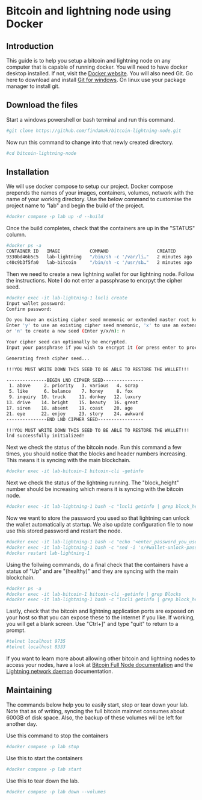 # Bitcoin and lightning node using Docker 

## Introduction
This guide is to help you setup a bitcoin and lightning node on any computer that is capable of running docker. You will need to have docker desktop installed. If not, visit the [Docker website](https://www.docker.com/). You will also need Git. Go here to download and install [Git for windows](https://gitforwindows.org/). On linux use your package manager to install git.


## Download the files
Start a windows powershell or bash terminal and run this command.
```sh
#git clone https://github.com/findamak/bitcoin-lightning-node.git
```
Now run this command to change into that newly created directory.
```sh
#cd bitcoin-lightning-node
```

## Installation
We will use docker compose to setup our project. Docker compose prepends the names of your images, containers, volumes, network with the name of your working directory. Use the below command to customise the project name to "lab" and begin the build of the project.

```sh
#docker compose -p lab up -d --build
```

Once the build completes, check that the containers are up in the "STATUS" column.
```sh
#docker ps -a
CONTAINER ID   IMAGE           COMMAND                  CREATED         STATUS                     PORTS                    NAMES
9330bd46b5c5   lab-lightning   "/bin/sh -c '/var/li…"   2 minutes ago   Up 2 minutes (unhealthy)   0.0.0.0:9735->9735/tcp   lab-lightning-1
c40c9b3f5fa0   lab-bitcoin     "/bin/sh -c '/usr/sb…"   2 minutes ago   Up 2 minutes (healthy)     0.0.0.0:8333->8333/tcp   lab-bitcoin-1
```

Then we need to create a new lightning wallet for our lightning node. Follow the instructions. Note I do not enter a passphrase to encrpyt the cipher seed.
```sh
#docker exec -it lab-lightning-1 lncli create
Input wallet password:
Confirm password:

Do you have an existing cipher seed mnemonic or extended master root key you want to use?
Enter 'y' to use an existing cipher seed mnemonic, 'x' to use an extended master root key
or 'n' to create a new seed (Enter y/x/n): n

Your cipher seed can optionally be encrypted.
Input your passphrase if you wish to encrypt it (or press enter to proceed without a cipher seed passphrase):

Generating fresh cipher seed...

!!!YOU MUST WRITE DOWN THIS SEED TO BE ABLE TO RESTORE THE WALLET!!!

---------------BEGIN LND CIPHER SEED---------------
 1. above     2. priority   3. various   4. scrap
 5. like      6. balance    7. honey     8. fox
 9. inquiry  10. truck     11. donkey   12. luxury
13. drive    14. bright    15. beauty   16. great
17. siren    18. absent    19. coast    20. age
21. eye      22. enjoy     23. story    24. awkward
---------------END LND CIPHER SEED-----------------

!!!YOU MUST WRITE DOWN THIS SEED TO BE ABLE TO RESTORE THE WALLET!!!
lnd successfully initialized!
```

Next we check the status of the bitcoin node. Run this command a few times, you should notice that the blocks and header numbers increasing. This means it is syncing with the main blockchain.
```sh
#docker exec -it lab-bitcoin-1 bitcoin-cli -getinfo
```

Next we check the status of the lightning running. The "block_height" number should be increasing which means it is syncing with the bitcoin node.
```sh
#docker exec -it lab-lightning-1 bash -c "lncli getinfo | grep block_height"
```

Now we want to store the password you used so that lightning can unlock the wallet automatically at startup. We also update configuration file to now use this stored password and restart the node.
```sh
#docker exec -it lab-lightning-1 bash -c "echo '<enter_password_you_used_earlier>' > /var/lib/gopath/lndwallet.txt"
#docker exec -it lab-lightning-1 bash -c "sed -i 's/#wallet-unlock-password-file=/wallet-unlock-password-file=/' /var/lib/gopath/lnd.conf"
#docker restart lab-lightning-1
```

Using the follwing commands, do a final check that the containers have a status of "Up" and are "(healthy)" and they are syncing with the main blockchain.
```sh
#docker ps -a
#docker exec -it lab-bitcoin-1 bitcoin-cli -getinfo | grep Blocks
#docker exec -it lab-lightning-1 bash -c "lncli getinfo | grep block_height"
```

Lastly, check that the bitcoin and lightning application ports are exposed on your host so that you can expose these to the internet if you like. If working, you will get a blank screen. Use "Ctrl+]" and type "quit" to return to a prompt.
```sh
#telnet localhost 9735
#telnet localhost 8333
```
If you want to learn more about allowing other bitcoin and lightning nodes to access your nodes, have a look at [Bitcoin Full Node documentation](https://bitcoin.org/en/full-node#network-configuration) and the [Lightning network daemon](https://docs.lightning.engineering/lightning-network-tools/lnd) documentation.

## Maintaining

The commands below help you to easily start, stop or tear down your lab. Note that as of writing, syncing the full bitcoin mainnet consumes about 600GB of disk space. Also, the backup of these volumes will be left for another day.

Use this command to stop the containers
```sh
#docker compose -p lab stop
```

Use this to start the containers
```sh
#docker compose -p lab start
```

Use this to tear down the lab.
```sh
#docker compose -p lab down --volumes
```